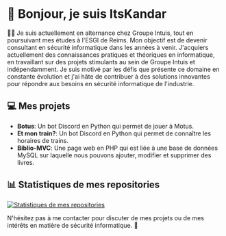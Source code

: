 # 👋 Bonjour, je suis ItsKandar

👨‍💻 Je suis actuellement en alternance chez Groupe Intuis, tout en poursuivant mes études à l'ESGI de Reims. Mon objectif est de devenir consultant en sécurité informatique dans les années à venir. J'acquiers actuellement des connaissances pratiques et théoriques en informatique, en travaillant sur des projets stimulants au sein de Groupe Intuis et indépendamment. Je suis motivé par les défis que présente ce domaine en constante évolution et j'ai hâte de contribuer à des solutions innovantes pour répondre aux besoins en sécurité informatique de l'industrie.

## 💻 Mes projets

- **Botus**: Un bot Discord en Python qui permet de jouer à Motus.
- **Et mon train?**: Un bot Discord en Python qui permet de connaître les horaires de trains.
- **Biblio-MVC**: Une page web en PHP qui est liée à une base de données MySQL sur laquelle nous pouvons ajouter, modifier et supprimer des livres.

## 📊 Statistiques de mes repositories

[![Statistiques de mes repositories](https://github-readme-stats.vercel.app/api/top-langs/?username=ItsKandar&layout=compact)](https://github.com/ItsKandar)

N'hésitez pas à me contacter pour discuter de mes projets ou de mes intérêts en matière de sécurité informatique. 📧
